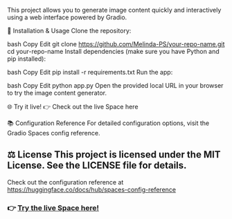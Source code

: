This project allows you to generate image content quickly and interactively using a web interface powered by Gradio.

🔧 Installation & Usage
Clone the repository:

bash
Copy
Edit
git clone https://github.com/Melinda-PS/your-repo-name.git
cd your-repo-name
Install dependencies (make sure you have Python and pip installed):

bash
Copy
Edit
pip install -r requirements.txt
Run the app:

bash
Copy
Edit
python app.py
Open the provided local URL in your browser to try the image content generator.

🌐 Try it live!
👉 Check out the live Space here

📚 Configuration Reference
For detailed configuration options, visit the Gradio Spaces config reference.

⚖️ License
This project is licensed under the MIT License. See the LICENSE file for details.
---

Check out the configuration reference at https://huggingface.co/docs/hub/spaces-config-reference

### 👉 [Try the live Space here!](https://huggingface.co/spaces/leo11000/content)
